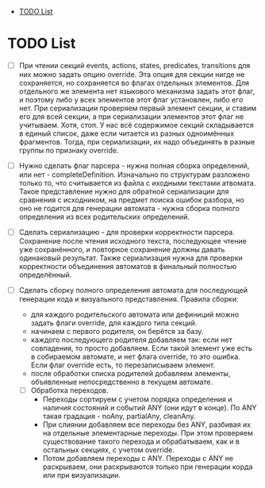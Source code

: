 - [TODO List](#todo-list)

# TODO List

- [ ] При чтении секций events, actions, states, predicates, transitions для них можно задать опцию override.
      Эта опция для секции нигде не сохраняется, но сохраняется во флагах отдельных элементов.
      Для отдельного же элемента нет языкового механизма задать этот флаг, и поэтому либо у всех элементов
      этот флаг установлен, либо его нет. При сериализации проверяем первый элемент секции, и ставим его для
      всей секции, а при сериализации элементов этот флаг не учитываем.
      Хотя, стоп. У нас всё содержимое секций складывается в единый список, даже если читается из разных
      одноимённых фрагментов. Тогда, при сериализации, их надо объединять в разные группы по признаку override.

- [ ] Нужно сделать флаг парсера - нужна полная сборка определений, или нет - completeDefinition.
      Изначально по структурам разложено только то, что считывается из файла с иходными текстами атвомата.
      Такое представление нужно для обратной сериализации для сравнения с исходником, на предмет поиска ошибок разбора,
      но оно не годится для генерации автомата - нужна сборка полного определения из всех родительских определений.

- [ ] Сделать сериализацию - для проверки корректности парсера. Сохранение после чтения исходного текста,
      последующее чтение уже сохранённого, и повторное сохранение должны давать одинаковый результат.
      Также сериализация нужна для проверки корректности объединения автоматов в финальный полностью определённый.

- [ ] Сделать сборку полного определения автомата для последующей генерации кода и визуального представления.
      Правила сборки:
    - для каждого родительского автомата или дефиниций можно задать флаги override, для каждого типа секций.
    - начинаем с первого родителя, он берётся за базу.
    - каждого последующего родителя добавляем так: если нет совпадения, то просто добавляем. Если такой
      элемент уже есть в собираемом автомате, и нет флага override, то это ошибка. Если флаг override есть,
      то перезаписываем элемент.
    - после обработки списка родителей добавляем элементы, объявленные непосредственно в текущем автомате.

    - [ ] Обработка переходов.
        - Переходы сортируем с учетом порядка определения и наличия состояний и событий ANY (они идут в конце).
          По ANY такая градация - noAny, partialAny, cleanAny.
        - При слиянии добавляем все переходы без ANY, разбивая их на отдельные элементарные переходы.
          При этом проверяем существование такого перехода и обрабатываем, как и в остальных секциях, с учетом
          override.
        - Потом добавляем переходы с ANY. Переходы с ANY не раскрываем, они раскрываются только при генерации
          корда или при визуализации.


